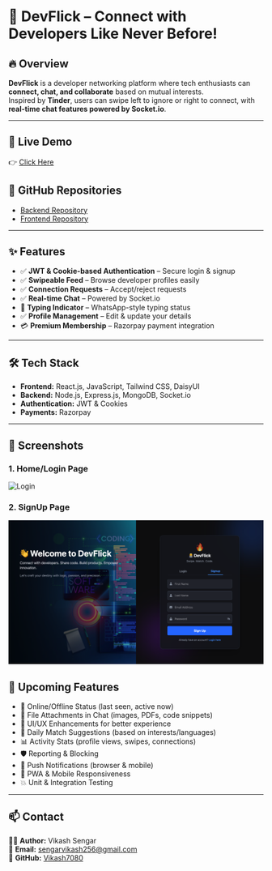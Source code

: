 # 🚀 DevFlick – Connect with Developers Like Never Before!

## 🔥 Overview
**DevFlick** is a developer networking platform where tech enthusiasts can **connect, chat, and collaborate** based on mutual interests.  
Inspired by **Tinder**, users can swipe left to ignore or right to connect, with **real-time chat features powered by Socket.io**.

---

## 🚀 Live Demo
👉 [Click Here](https://dev-flick-web.vercel.app)

## 📌 GitHub Repositories
- [Backend Repository](https://github.com/Vikash7080/DevFlick-Backend)  
- [Frontend Repository](https://github.com/Vikash7080/DevFlick-web-Fronted)

---

## ✨ Features
- ✅ **JWT & Cookie-based Authentication** – Secure login & signup  
- ✅ **Swipeable Feed** – Browse developer profiles easily  
- ✅ **Connection Requests** – Accept/reject requests  
- ✅ **Real-time Chat** – Powered by Socket.io  
- 💬 **Typing Indicator** – WhatsApp-style typing status  
- ✅ **Profile Management** – Edit & update your details  
- 💳 **Premium Membership** – Razorpay payment integration  

---

## 🛠 Tech Stack
- **Frontend:** React.js, JavaScript, Tailwind CSS, DaisyUI  
- **Backend:** Node.js, Express.js, MongoDB, Socket.io  
- **Authentication:** JWT & Cookies  
- **Payments:** Razorpay  


---
## 📸 Screenshots

### 1. Home/Login Page
![Login](./ReadmeAssets/images/1.png)

### 2. SignUp Page
![SignUp](devTinder-web/ReadmeAssets/images/2.png)


## 🧠 Upcoming Features
- 🚧 Online/Offline Status (last seen, active now)  
- 📎 File Attachments in Chat (images, PDFs, code snippets)  
- 🎨 UI/UX Enhancements for better experience  
- 🎯 Daily Match Suggestions (based on interests/languages)  
- 📊 Activity Stats (profile views, swipes, connections)  
- 🛡️ Reporting & Blocking  
- 🔔 Push Notifications (browser & mobile)  
- 📱 PWA & Mobile Responsiveness  
- 💥 Unit & Integration Testing  

---

## 📫 Contact
👨‍💻 **Author:** Vikash Sengar  
📧 **Email:** [sengarvikash256@gmail.com](mailto:sengarvikash256@gmail.com)  
🔗 **GitHub:** [Vikash7080](https://github.com/Vikash7080)  
